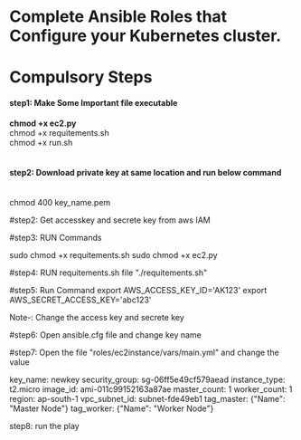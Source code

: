 # Complete Ansible Roles that Configure your Kubernetes cluster.

# Compulsory Steps
#### step1: Make Some Important file executable <br>
**chmod +x ec2.py** <br>
chmod +x requitements.sh <br>
chmod +x run.sh
<br><br>

#### step2: Download private key at same location and run below command
<br>
chmod 400 key_name.pem

#step2: Get accesskey and secrete key from aws IAM

#step3: RUN Commands

sudo chmod +x requitements.sh
sudo chmod +x ec2.py

#step4: RUN requitements.sh file "./requitements.sh"

#step5: Run Command
export AWS_ACCESS_KEY_ID='AK123'
export AWS_SECRET_ACCESS_KEY='abc123'

Note-: Change the access key and secrete key


#step6: Open ansible.cfg file and change key name

#step7: Open the file "roles/ec2instance/vars/main.yml" and change the value

key_name: newkey
security_group: sg-06ff5e49cf579aead
instance_type: t2.micro
image_id: ami-011c99152163a87ae
master_count: 1
worker_count: 1
region: ap-south-1
vpc_subnet_id: subnet-fde49eb1
tag_master: {"Name": "Master Node"}
tag_worker: {"Name": "Worker Node"}


step8: run the play 
